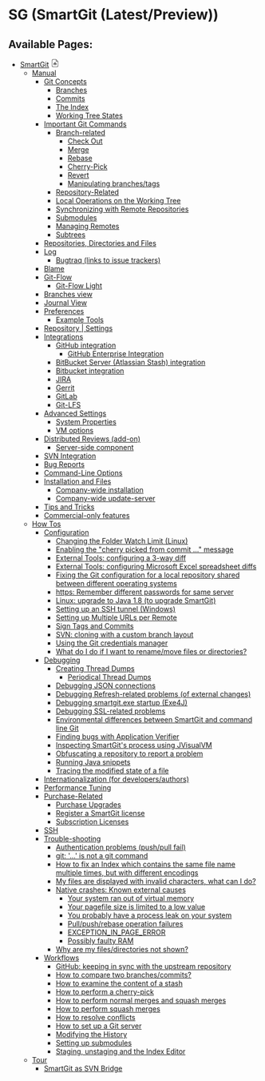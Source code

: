 # SG (SmartGit (Latest/Preview))

<div id="main-content" class="pageSection">

</div>

  
  

<div class="pageSection">

<div class="pageSectionHeader">

## Available Pages:

</div>

  - [SmartGit](SmartGit) ![](images/icons/contenttypes/home_page_16.png)
      - [Manual](Manual)
          - [Git Concepts](Git_Concepts)
              - [Branches](Branches)
            <!-- end list -->
              - [Commits](Commits)
            <!-- end list -->
              - [The Index](The_Index)
            <!-- end list -->
              - [Working Tree States](Working_Tree_States)
        <!-- end list -->
          - [Important Git Commands](Important_Git_Commands)
              - [Branch-related](Branch-related)
                  - [Check Out](Check_Out)
                <!-- end list -->
                  - [Merge](Merge)
                <!-- end list -->
                  - [Rebase](Rebase)
                <!-- end list -->
                  - [Cherry-Pick](Cherry-Pick)
                <!-- end list -->
                  - [Revert](Revert)
                <!-- end list -->
                  - [Manipulating
                    branches/tags](Manipulating_branches_tags)
            <!-- end list -->
              - [Repository-Related](Repository-Related)
            <!-- end list -->
              - [Local Operations on the Working
                Tree](Local_Operations_on_the_Working_Tree)
            <!-- end list -->
              - [Synchronizing with Remote
                Repositories](Synchronizing_with_Remote_Repositories)
            <!-- end list -->
              - [Submodules](Submodules)
            <!-- end list -->
              - [Managing Remotes](Managing_Remotes)
            <!-- end list -->
              - [Subtrees](Subtrees)
        <!-- end list -->
          - [Repositories, Directories and
            Files](Repositories_Directories_and_Files)
        <!-- end list -->
          - [Log](Log)
              - [Bugtraq (links to issue
                trackers)](Bugtraq_links_to_issue_trackers_)
        <!-- end list -->
          - [Blame](Blame)
        <!-- end list -->
          - [Git-Flow](Git-Flow)
              - [Git-Flow Light](Git-Flow_Light)
        <!-- end list -->
          - [Branches view](Branches_view)
        <!-- end list -->
          - [Journal View](Journal_View)
        <!-- end list -->
          - [Preferences](Preferences)
              - [Example Tools](Example_Tools)
        <!-- end list -->
          - [Repository | Settings](Repository_Settings)
        <!-- end list -->
          - [Integrations](Integrations)
              - [GitHub integration](GitHub_integration)
                  - [GitHub Enterprise
                    Integration](GitHub_Enterprise_Integration)
            <!-- end list -->
              - [BitBucket Server (Atlassian Stash)
                integration](BitBucket_Server_Atlassian_Stash_integration)
            <!-- end list -->
              - [Bitbucket integration](Bitbucket_integration)
            <!-- end list -->
              - [JIRA](JIRA)
            <!-- end list -->
              - [Gerrit](Gerrit)
            <!-- end list -->
              - [GitLab](GitLab)
            <!-- end list -->
              - [Git-LFS](Git-LFS)
        <!-- end list -->
          - [Advanced Settings](Advanced_Settings)
              - [System Properties](System_Properties)
            <!-- end list -->
              - [VM options](VM_options)
        <!-- end list -->
          - [Distributed Reviews (add-on)](Distributed_Reviews_add-on_)
              - [Server-side component](Server-side_component)
        <!-- end list -->
          - [SVN Integration](SVN_Integration)
        <!-- end list -->
          - [Bug Reports](Bug_Reports)
        <!-- end list -->
          - [Command-Line Options](Command-Line_Options)
        <!-- end list -->
          - [Installation and Files](Installation_and_Files)
              - [Company-wide installation](Company-wide_installation)
            <!-- end list -->
              - [Company-wide update-server](Company-wide_update-server)
        <!-- end list -->
          - [Tips and Tricks](Tips_and_Tricks)
        <!-- end list -->
          - [Commercial-only features](Commercial-only_features)
    <!-- end list -->
      - [How Tos](How_Tos)
          - [Configuration](Configuration)
              - [Changing the Folder Watch Limit
                (Linux)](Changing_the_Folder_Watch_Limit_Linux_)
            <!-- end list -->
              - [Enabling the "cherry picked from commit ..."
                message](Enabling_the_cherry_picked_from_commit_..._message)
            <!-- end list -->
              - [External Tools: configuring a 3-way
                diff](External_Tools_configuring_a_3-way_diff)
            <!-- end list -->
              - [External Tools: configuring Microsoft Excel spreadsheet
                diffs](External_Tools_configuring_Microsoft_Excel_spreadsheet_diffs)
            <!-- end list -->
              - [Fixing the Git configuration for a local repository
                shared between different operating
                systems](Fixing_the_Git_configuration_for_a_local_repository_shared_between_different_operating_systems)
            <!-- end list -->
              - [https: Remember different passwords for same
                server](https_Remember_different_passwords_for_same_server)
            <!-- end list -->
              - [Linux: upgrade to Java 1.8 (to upgrade
                SmartGit)](Linux_upgrade_to_Java_1.8_to_upgrade_SmartGit_)
            <!-- end list -->
              - [Setting up an SSH tunnel
                (Windows)](Setting_up_an_SSH_tunnel_Windows_)
            <!-- end list -->
              - [Setting up Multiple URLs per
                Remote](Setting_up_Multiple_URLs_per_Remote)
            <!-- end list -->
              - [Sign Tags and Commits](Sign_Tags_and_Commits)
            <!-- end list -->
              - [SVN: cloning with a custom branch
                layout](SVN_cloning_with_a_custom_branch_layout)
            <!-- end list -->
              - [Using the Git credentials
                manager](Using_the_Git_credentials_manager)
            <!-- end list -->
              - [What do I do if I want to rename/move files or
                directories?](What_do_I_do_if_I_want_to_rename_move_files_or_directories_)
        <!-- end list -->
          - [Debugging](Debugging)
              - [Creating Thread Dumps](Creating_Thread_Dumps)
                  - [Periodical Thread Dumps](Periodical_Thread_Dumps)
            <!-- end list -->
              - [Debugging JSON connections](Debugging_JSON_connections)
            <!-- end list -->
              - [Debugging Refresh-related problems (of external
                changes)](Debugging_Refresh-related_problems_of_external_changes_)
            <!-- end list -->
              - [Debugging smartgit.exe startup
                (Exe4J)](Debugging_smartgit.exe_startup_Exe4J_)
            <!-- end list -->
              - [Debugging SSL-related
                problems](Debugging_SSL-related_problems)
            <!-- end list -->
              - [Environmental differences between SmartGit and command
                line
                Git](Environmental_differences_between_SmartGit_and_command_line_Git)
            <!-- end list -->
              - [Finding bugs with Application
                Verifier](Finding_bugs_with_Application_Verifier)
            <!-- end list -->
              - [Inspecting SmartGit's process using
                JVisualVM](Inspecting_SmartGit_s_process_using_JVisualVM)
            <!-- end list -->
              - [Obfuscating a repository to report a
                problem](Obfuscating_a_repository_to_report_a_problem)
            <!-- end list -->
              - [Running Java snippets](Running_Java_snippets)
            <!-- end list -->
              - [Tracing the modified state of a
                file](Tracing_the_modified_state_of_a_file)
        <!-- end list -->
          - [Internationalization (for
            developers/authors)](Internationalization_for_developers_authors_)
        <!-- end list -->
          - [Performance Tuning](Performance_Tuning)
        <!-- end list -->
          - [Purchase-Related](Purchase-Related)
              - [Purchase Upgrades](Purchase_Upgrades)
            <!-- end list -->
              - [Register a SmartGit
                license](Register_a_SmartGit_license)
            <!-- end list -->
              - [Subscription Licenses](Subscription_Licenses)
        <!-- end list -->
          - [SSH](SSH)
        <!-- end list -->
          - [Trouble-shooting](Trouble-shooting)
              - [Authentication problems (push/pull
                fail)](Authentication_problems_push_pull_fail_)
            <!-- end list -->
              - [git: '...' is not a git
                command](git_..._is_not_a_git_command)
            <!-- end list -->
              - [How to fix an Index which contains the same file name
                multiple times, but with different
                encodings](How_to_fix_an_Index_which_contains_the_same_file_name_multiple_times_but_with_different_encodings)
            <!-- end list -->
              - [My files are displayed with invalid characters, what
                can I
                do?](My_files_are_displayed_with_invalid_characters_what_can_I_do_)
            <!-- end list -->
              - [Native crashes: Known external
                causes](Native_crashes_Known_external_causes)
                  - [Your system ran out of virtual
                    memory](Your_system_ran_out_of_virtual_memory)
                <!-- end list -->
                  - [Your pagefile size is limited to a low
                    value](Your_pagefile_size_is_limited_to_a_low_value)
                <!-- end list -->
                  - [You probably have a process leak on your
                    system](You_probably_have_a_process_leak_on_your_system)
                <!-- end list -->
                  - [Pull/push/rebase operation
                    failures](Pull_push_rebase_operation_failures)
                <!-- end list -->
                  - [EXCEPTION\_IN\_PAGE\_ERROR](EXCEPTION_IN_PAGE_ERROR)
                <!-- end list -->
                  - [Possibly faulty RAM](Possibly_faulty_RAM)
            <!-- end list -->
              - [Why are my files/directories not
                shown?](Why_are_my_files_directories_not_shown_)
        <!-- end list -->
          - [Workflows](Workflows)
              - [GitHub: keeping in sync with the upstream
                repository](GitHub_keeping_in_sync_with_the_upstream_repository)
            <!-- end list -->
              - [How to compare two
                branches/commits?](How_to_compare_two_branches_commits_)
            <!-- end list -->
              - [How to examine the content of a
                stash](How_to_examine_the_content_of_a_stash)
            <!-- end list -->
              - [How to perform a
                cherry-pick](How_to_perform_a_cherry-pick)
            <!-- end list -->
              - [How to perform normal merges and squash
                merges](How_to_perform_normal_merges_and_squash_merges)
            <!-- end list -->
              - [How to perform squash
                merges](How_to_perform_squash_merges)
            <!-- end list -->
              - [How to resolve conflicts](How_to_resolve_conflicts)
            <!-- end list -->
              - [How to set up a Git server](How_to_set_up_a_Git_server)
            <!-- end list -->
              - [Modifying the History](Modifying_the_History)
            <!-- end list -->
              - [Setting up submodules](Setting_up_submodules)
            <!-- end list -->
              - [Staging, unstaging and the Index
                Editor](Staging_unstaging_and_the_Index_Editor)
    <!-- end list -->
      - [Tour](Tour)
          - [SmartGit as SVN Bridge](SmartGit_as_SVN_Bridge)

</div>
